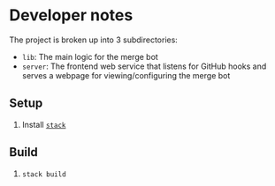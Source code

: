 # Developer notes

The project is broken up into 3 subdirectories:

* `lib`: The main logic for the merge bot
* `server`: The frontend web service that listens for GitHub hooks and serves
    a webpage for viewing/configuring the merge bot

## Setup

1. Install [`stack`](https://docs.haskellstack.org/)

## Build

1. `stack build`

